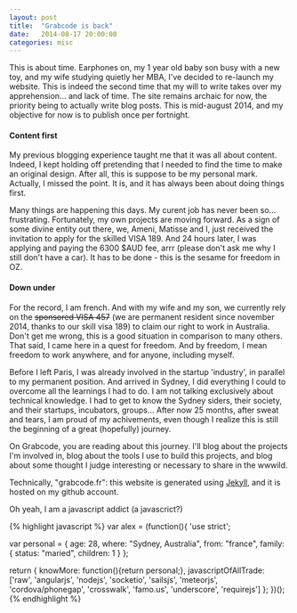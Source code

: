 ```yaml
---
layout: post
title:  "Grabcode is back"
date:   2014-08-17 20:00:00
categories: misc
---
```


This is about time. Earphones on, my 1 year old baby son busy with a new toy, and my wife studying quietly her MBA, I've decided to re-launch my website. This is indeed the second time that my will to write takes over my apprehension... and lack of time. The site remains archaic for now, the priority being to actually write blog posts. This is mid-august 2014, and my objective for now is to publish once per fortnight.

#### Content first

My previous blogging experience taught me that it was all about content. Indeed, I kept holding off pretending that I needed to find the time to make an original design. After all, this is suppose to be my personal mark. Actually, I missed the point. It is, and it has always been about doing things first.

Many things are happening this days. My curent job has never been so... frustrating. Fortunately, my own projects are moving forward. As a sign of some divine entity out there, we, Ameni, Matisse and I, just received the invitation to apply for the skilled VISA 189. And 24 hours later, I was applying and paying the 6300 $AUD fee, arrr (please don't ask me why I still don't have a car). It has to be done - this is the sesame for freedom in OZ.

#### Down under

For the record, I am french. And with my wife and my son, we currently rely on the <strike>sponsored VISA 457</strike> (we are permanent resident since november 2014, thanks to our skill visa 189) to claim our right to work in Australia. Don't get me wrong, this is a good situation in comparison to many others. That said, I came here in a quest for freedom. And by freedom, I mean freedom to work anywhere, and for anyone, including myself.

Before I left Paris, I was already involved in the startup 'industry', in parallel to my permanent position. And arrived in Sydney, I did everything I could to overcome all the learnings I had to do. I am not talking exclusively about technical knowledge. I had to get to know the Sydney siders, their society, and their startups, incubators, groups... After now 25 months, after sweat and tears, I am proud of my achivements, even though I realize this is still the beginning of a great (hopefully) journey.

On Grabcode, you are reading about this journey. I'll blog about the projects I'm involved in, blog about the tools I use to build this projects, and blog about some thought I judge interesting or necessary to share in the wwwild.


Technically, "grabcode.fr":
this website is generated using [Jekyll](http://jekyllrb.com), and it is hosted on my github account.


Oh yeah, I am a javascript addict (a javascrict?)

{% highlight javascript %}
var alex = (function(){
  'use strict';

  var personal = {
    age: 28,
    where: "Sydney, Australia",
    from: "france",
    family: {
      status: "maried",
      children: 1
    }
  };

  return {
    knowMore: function(){return personal;},
    javascriptOfAllTrade: ['raw', 'angularjs', 'nodejs', 'socketio', 'sailsjs', 'meteorjs', 'cordova/phonegap', 'crosswalk', 'famo.us', 'underscore', 'requirejs']
  };
})();
{% endhighlight %}

<script>
  (function(){

    var DateInterval = function(d1, d2){
      this.start = d1
      this.end   = d2;
      this.diff  = d2.getTime() - d1.getTime()
    }

    DateInterval.prototype.toYear = function (){
      return this.diff / (1000*60*60*24*365.242);
    }

    var age    = new DateInterval(new Date('1985-11-18'), new Date());
    var ageDOM = document.querySelector('.mi');
    ageDOM.innerHTML = age.toYear().toFixed();

  })();
</script>

